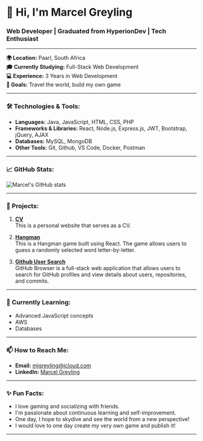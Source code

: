 # 👋 Hi, I'm Marcel Greyling

### Web Developer | Graduated from HyperionDev | Tech Enthusiast

---

**🌍 Location:** Paarl, South Africa  
**🎓 Currently Studying:** Full-Stack Web Development  
**💻 Experience:** 3 Years in Web Development  
**🚀 Goals:** Travel the world, build my own game  

---

### 🛠️ Technologies & Tools:
- **Languages:** Java, JavaScript, HTML, CSS, PHP
- **Frameworks & Libraries:** React, Node.js, Express.js, JWT, Bootstrap, jQuery, AJAX
- **Databases:** MySQL, MongoDB
- **Other Tools:** Git, Github, VS Code, Docker, Postman

---

### 📈 GitHub Stats:
![Marcel's GitHub stats](https://github-readme-stats.vercel.app/api?username=Afk-Marcel&show_icons=true&theme=radical)

---

### 🌟 Projects:
1. **[CV](https://github.com/Afk-Marcel/MyCV.git)**  
   This is a personal website that serves as a CV.
   
2. **[Hangman](https://github.com/Afk-Marcel/Hangman.git)**  
   This is a Hangman game built using React. The game allows users to guess a randomly selected word letter-by-letter.

3. **[Github User Search](https://github.com/Afk-Marcel/Github-Browser.git)**  
   GitHub Browser is a full-stack web application that allows users to search for GitHub profiles and view details about users, repositories, and commits.

---

### 🌱 Currently Learning:
- Advanced JavaScript concepts
- AWS
- Databases

---

### 📫 How to Reach Me:
- **Email:** [mjgreyling@icloud.com](mailto:mjgreyling@icloud.com)
- **LinkedIn:** [Marcel Greyling](https://www.linkedin.com/in/marcel-greyling-81a749305/)

---

### ✨ Fun Facts:
- I love gaming and socializing with friends.
- I'm passionate about continuous learning and self-improvement.
- One day, I hope to skydive and see the world from a new perspective!
- I would love to one day create my very own game and publish it!

---
